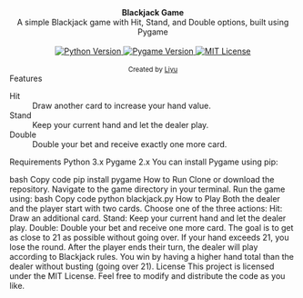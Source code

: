  <br /> <div align="center"><strong>Blackjack Game</strong></div> <div align="center">A simple Blackjack game with Hit, Stand, and Double options, built using Pygame</div> <br /> <div align="center"> <!-- Python Version --> <a href="https://www.python.org/downloads/"> <img src="https://img.shields.io/badge/Python-3.x-blue.svg" alt="Python Version" /> </a> <!-- Pygame Dependency --> <a href="https://www.pygame.org/wiki/GettingStarted"> <img src="https://img.shields.io/badge/Pygame-2.x-green.svg" alt="Pygame Version" /> </a> <!-- License --> <a href="#license"> <img src="https://img.shields.io/badge/license-MIT-brightgreen.svg" alt="MIT License" /> </a> </div> <br /> <div align="center"> <sub>Created by <a href="https://github.com/liyuxiao2">Liyu</a></sub> </div>
Features
<dl> <dt>Hit</dt> <dd>Draw another card to increase your hand value.</dd> <dt>Stand</dt> <dd>Keep your current hand and let the dealer play.</dd> <dt>Double</dt> <dd>Double your bet and receive exactly one more card.</dd> </dl>
Requirements
Python 3.x
Pygame 2.x
You can install Pygame using pip:

bash
Copy code
pip install pygame
How to Run
Clone or download the repository.
Navigate to the game directory in your terminal.
Run the game using:
bash
Copy code
python blackjack.py
How to Play
Both the dealer and the player start with two cards.
Choose one of the three actions:
Hit: Draw an additional card.
Stand: Keep your current hand and let the dealer play.
Double: Double your bet and receive one more card.
The goal is to get as close to 21 as possible without going over. If your hand exceeds 21, you lose the round.
After the player ends their turn, the dealer will play according to Blackjack rules.
You win by having a higher hand total than the dealer without busting (going over 21).
License
This project is licensed under the MIT License. Feel free to modify and distribute the code as you like.
